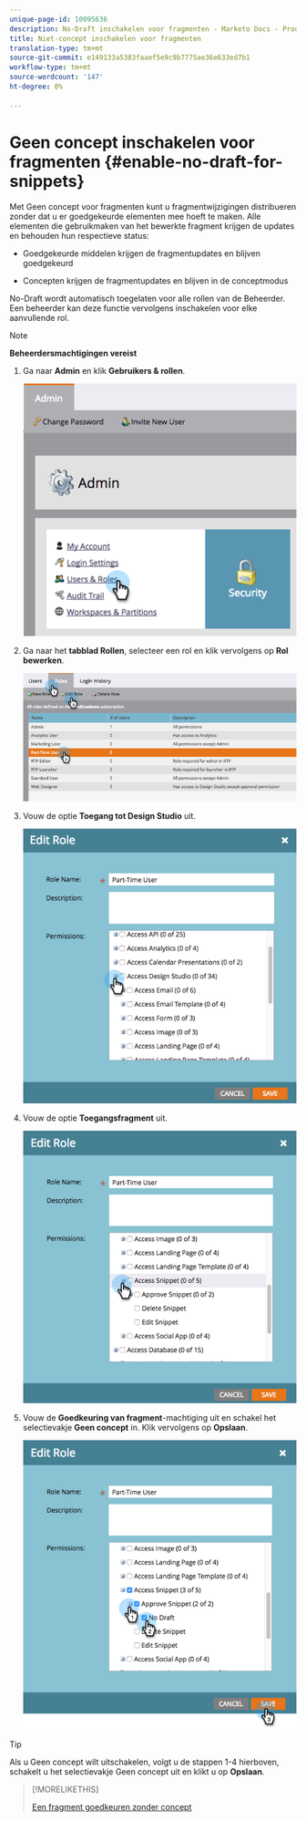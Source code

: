 ```yaml
---
unique-page-id: 10095636
description: No-Draft inschakelen voor fragmenten - Marketo Docs - Productdocumentatie
title: Niet-concept inschakelen voor fragmenten
translation-type: tm+mt
source-git-commit: e149133a5383faaef5e9c9b7775ae36e633ed7b1
workflow-type: tm+mt
source-wordcount: '147'
ht-degree: 0%

---
```



# Geen concept inschakelen voor fragmenten {#enable-no-draft-for-snippets}

Met Geen concept voor fragmenten kunt u fragmentwijzigingen distribueren zonder dat u er goedgekeurde elementen mee hoeft te maken. Alle elementen die gebruikmaken van het bewerkte fragment krijgen de updates en behouden hun respectieve status:

* Goedgekeurde middelen krijgen de fragmentupdates en blijven goedgekeurd

* Concepten krijgen de fragmentupdates en blijven in de conceptmodus

No-Draft wordt automatisch toegelaten voor alle rollen van de Beheerder. Een beheerder kan deze functie vervolgens inschakelen voor elke aanvullende rol.

>[!NOTE]
>
>**Beheerdersmachtigingen vereist**

1. Ga naar **Admin** en klik **Gebruikers &amp; rollen**.

   ![](assets/usersandroles.png)

1. Ga naar het **tabblad Rollen**, selecteer een rol en klik vervolgens op **Rol bewerken**.

   ![](assets/editrole2.png)

1. Vouw de optie **Toegang tot Design Studio** uit.

   ![](assets/expanddesignstudio.png)

1. Vouw de optie **Toegangsfragment** uit.

   ![](assets/expandsnippet.png)

1. Vouw de **Goedkeuring van fragment**-machtiging uit en schakel het selectievakje **Geen concept** in. Klik vervolgens op **Opslaan**.

   ![](assets/2017-06-15-10-35-04.png)

>[!TIP]
>
>Als u Geen concept wilt uitschakelen, volgt u de stappen 1-4 hierboven, schakelt u het selectievakje Geen concept uit en klikt u op **Opslaan**.

>[!MORELIKETHIS]
>
>[Een fragment goedkeuren zonder concept](../../../../product-docs/personalization/segmentation-and-snippets/snippets/approve-a-snippet-with-no-draft.md)

